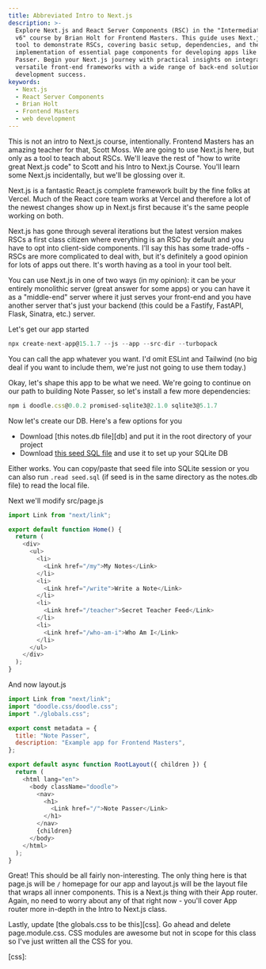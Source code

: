 ```yaml
---
title: Abbreviated Intro to Next.js
description: >-
  Explore Next.js and React Server Components (RSC) in the "Intermediate React
  v6" course by Brian Holt for Frontend Masters. This guide uses Next.js as a
  tool to demonstrate RSCs, covering basic setup, dependencies, and the
  implementation of essential page components for developing apps like Note
  Passer. Begin your Next.js journey with practical insights on integrating
  versatile front-end frameworks with a wide range of back-end solutions for web
  development success.
keywords:
  - Next.js
  - React Server Components
  - Brian Holt
  - Frontend Masters
  - web development
---
```


This is not an intro to Next.js course, intentionally. Frontend Masters has an amazing teacher for that, Scott Moss. We are going to use Next.js here, but only as a tool to teach about RSCs. We'll leave the rest of "how to write great Next.js code" to Scott and his Intro to Next.js Course. You'll learn some Next.js incidentally, but we'll be glossing over it.

Next.js is a fantastic React.js complete framework built by the fine folks at Vercel. Much of the React core team works at Vercel and therefore a lot of the newest changes show up in Next.js first because it's the same people working on both.

Next.js has gone through several iterations but the latest version makes RSCs a first class citizen where everything is an RSC by default and you have to opt into client-side components. I'll say this has some trade-offs - RSCs are more complicated to deal with, but it's definitely a good opinion for lots of apps out there. It's worth having as a tool in your tool belt.

You can use Next.js in one of two ways (in my opinion): it can be your entirely monolithic server (great answer for some apps) or you can have it as a "middle-end" server where it just serves your front-end and you have another server that's just your backend (this could be a Fastify, FastAPI, Flask, Sinatra, etc.) server.

Let's get our app started

```javascript
npx create-next-app@15.1.7 --js --app --src-dir --turbopack
```

You can call the app whatever you want. I'd omit ESLint and Tailwind (no big deal if you want to include them, we're just not going to use them today.)

Okay, let's shape this app to be what we need. We're going to continue on our path to building Note Passer, so let's install a few more dependencies:

```javascript
npm i doodle.css@0.0.2 promised-sqlite3@2.1.0 sqlite3@5.1.7
```

Now let's create our DB. Here's a few options for you

- Download [this notes.db file][db] and put it in the root directory of your project
- Download [this seed SQL file][seed] and use it to set up your SQLite DB

Either works. You can copy/paste that seed file into SQLite session or you can also run `.read seed.sql` (if seed is in the same directory as the notes.db file) to read the local file.

Next we'll modify src/page.js

```javascript
import Link from "next/link";

export default function Home() {
  return (
    <div>
      <ul>
        <li>
          <Link href="/my">My Notes</Link>
        </li>
        <li>
          <Link href="/write">Write a Note</Link>
        </li>
        <li>
          <Link href="/teacher">Secret Teacher Feed</Link>
        </li>
        <li>
          <Link href="/who-am-i">Who Am I</Link>
        </li>
      </ul>
    </div>
  );
}
```

And now layout.js

```javascript
import Link from "next/link";
import "doodle.css/doodle.css";
import "./globals.css";

export const metadata = {
  title: "Note Passer",
  description: "Example app for Frontend Masters",
};

export default async function RootLayout({ children }) {
  return (
    <html lang="en">
      <body className="doodle">
        <nav>
          <h1>
            <Link href="/">Note Passer</Link>
          </h1>
        </nav>
        {children}
      </body>
    </html>
  );
}
```

Great! This should be all fairly non-interesting. The only thing here is that page.js will be `/` homepage for our app and layout.js will be the layout file that wraps all inner components. This is a Next.js thing with their App router. Again, no need to worry about any of that right now - you'll cover App router more in-depth in the Intro to Next.js class.

Lastly, update [the globals.css to be this][css]. Go ahead and delete page.module.css. CSS modules are awesome but not in scope for this class so I've just written all the CSS for you.

[seed]:
[db]:
[css]:

